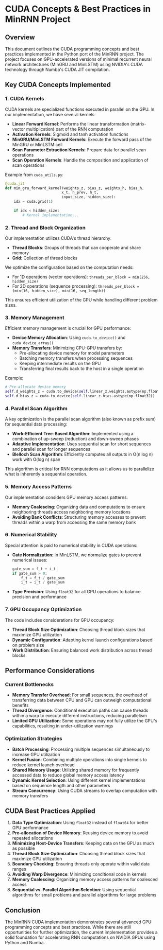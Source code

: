 # CUDA Concepts & Best Practices in MinRNN Project

## Overview

This document outlines the CUDA programming concepts and best practices implemented in the Python port of the MinRNN project. The project focuses on GPU-accelerated versions of minimal recurrent neural network architectures (MinGRU and MinLSTM) using NVIDIA's CUDA technology through Numba's CUDA JIT compilation.

## Key CUDA Concepts Implemented

### 1. CUDA Kernels

CUDA kernels are specialized functions executed in parallel on the GPU. In our implementation, we have several kernels:

- **Linear Forward Kernel**: Performs the linear transformation (matrix-vector multiplication) part of the RNN computation
- **Activation Kernels**: Sigmoid and tanh activation functions
- **MinGRU/MinLSTM Forward Kernels**: Execute the forward pass of the MinGRU or MinLSTM cell
- **Scan Parameter Extraction Kernels**: Prepare data for parallel scan operations
- **Scan Operation Kernels**: Handle the composition and application of scan operations

Example from `cuda_utils.py`:
```python
@cuda.jit
def min_gru_forward_kernel(weights_z, bias_z, weights_h, bias_h, 
                          x_t, h_prev, h_t, 
                          input_size, hidden_size):
    idx = cuda.grid(1)
    
    if idx < hidden_size:
        # Kernel implementation...
```

### 2. Thread and Block Organization

Our implementation utilizes CUDA's thread hierarchy:

- **Thread Blocks**: Groups of threads that can cooperate and share memory
- **Grid**: Collection of thread blocks

We optimize the configuration based on the computation needs:
- For 1D operations (vector operations): ```threads_per_block = min(256, hidden_size)```
- For 2D operations (sequence processing): ```threads_per_block = (min(16, hidden_size), min(16, seq_length))```

This ensures efficient utilization of the GPU while handling different problem sizes.

### 3. Memory Management

Efficient memory management is crucial for GPU performance:

- **Device Memory Allocation**: Using `cuda.to_device()` and `cuda.device_array()`
- **Memory Transfers**: Minimizing CPU-GPU transfers by:
  - Pre-allocating device memory for model parameters
  - Batching memory transfers when processing sequences
  - Keeping intermediate results on the GPU
  - Transferring final results back to the host in a single operation

Example:
```python
# Pre-allocate device memory
self.d_weights_z = cuda.to_device(self.linear_z.weights.astype(np.float32))
self.d_bias_z = cuda.to_device(self.linear_z.bias.astype(np.float32))
```

### 4. Parallel Scan Algorithm

A key optimization is the parallel scan algorithm (also known as prefix sum) for sequential data processing:

- **Work-Efficient Tree-Based Algorithm**: Implemented using a combination of up-sweep (reduction) and down-sweep phases
- **Adaptive Implementation**: Uses sequential scan for short sequences and parallel scan for longer sequences
- **Blelloch Scan Algorithm**: Efficiently computes all outputs in O(n log n) work with O(log n) span

This algorithm is critical for RNN computations as it allows us to parallelize what is inherently a sequential operation.

### 5. Memory Access Patterns

Our implementation considers GPU memory access patterns:

- **Memory Coalescing**: Organizing data and computations to ensure neighboring threads access neighboring memory locations
- **Avoiding Bank Conflicts**: Structuring memory accesses to prevent threads within a warp from accessing the same memory bank

### 6. Numerical Stability

Special attention is paid to numerical stability in CUDA operations:

- **Gate Normalization**: In MinLSTM, we normalize gates to prevent numerical issues:
  ```python
  gate_sum = f_t + i_t
  if gate_sum > 0:
      f_t = f_t / gate_sum
      i_t = i_t / gate_sum
  ```
- **Type Precision**: Using `float32` for all GPU operations to balance precision and performance

### 7. GPU Occupancy Optimization

The code includes considerations for GPU occupancy:

- **Thread Block Size Optimization**: Choosing thread block sizes that maximize GPU utilization
- **Dynamic Configuration**: Adapting kernel launch configurations based on problem size
- **Work Distribution**: Ensuring balanced work distribution across thread blocks

## Performance Considerations

### Current Bottlenecks

- **Memory Transfer Overhead**: For small sequences, the overhead of transferring data between CPU and GPU can outweigh computational benefits
- **Thread Divergence**: Conditional execution paths can cause threads within a warp to execute different instructions, reducing parallelism
- **Limited GPU Utilization**: Some operations may not fully utilize the GPU's capabilities, resulting in under-utilization warnings

### Optimization Strategies

- **Batch Processing**: Processing multiple sequences simultaneously to increase GPU utilization
- **Kernel Fusion**: Combining multiple operations into single kernels to reduce kernel launch overhead
- **Shared Memory Usage**: Utilizing shared memory for frequently accessed data to reduce global memory access latency
- **Dynamic Kernel Selection**: Using different kernel implementations based on sequence length and other parameters
- **Stream Concurrency**: Using CUDA streams to overlap computation with memory transfers

## CUDA Best Practices Applied

1. **Data Type Optimization**: Using `float32` instead of `float64` for better GPU performance
2. **Pre-allocation of Device Memory**: Reusing device memory to avoid repeated allocations
3. **Minimizing Host-Device Transfers**: Keeping data on the GPU as much as possible
4. **Thread Block Size Optimization**: Choosing thread block sizes that maximize GPU utilization
5. **Boundary Checking**: Ensuring threads only operate within valid data ranges
6. **Avoiding Warp Divergence**: Minimizing conditional code in kernels
7. **Memory Coalescing**: Organizing memory access patterns for coalesced access
8. **Sequential vs. Parallel Algorithm Selection**: Using sequential algorithms for small problems and parallel algorithms for large problems

## Conclusion

The MinRNN CUDA implementation demonstrates several advanced GPU programming concepts and best practices. While there are still opportunities for further optimization, the current implementation provides a solid foundation for accelerating RNN computations on NVIDIA GPUs using Python and Numba.
